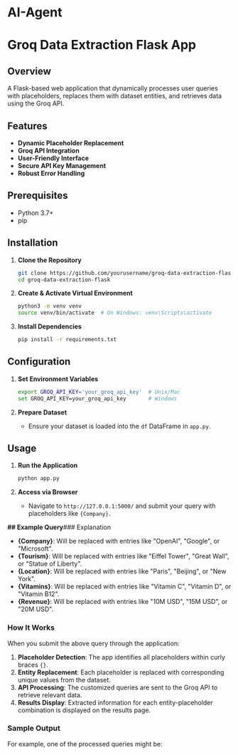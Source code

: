 # AI-Agent

# Groq Data Extraction Flask App

## Overview
A Flask-based web application that dynamically processes user queries with placeholders, replaces them with dataset entities, and retrieves data using the Groq API.

## Features
- **Dynamic Placeholder Replacement**
- **Groq API Integration**
- **User-Friendly Interface**
- **Secure API Key Management**
- **Robust Error Handling**

## Prerequisites
- Python 3.7+
- pip

## Installation

1. **Clone the Repository**
    ```bash
    git clone https://github.com/yourusername/groq-data-extraction-flask.git
    cd groq-data-extraction-flask
    ```

2. **Create & Activate Virtual Environment**
    ```bash
    python3 -m venv venv
    source venv/bin/activate  # On Windows: venv\Scripts\activate
    ```

3. **Install Dependencies**
    ```bash
    pip install -r requirements.txt
    ```

## Configuration

1. **Set Environment Variables**
    ```bash
    export GROQ_API_KEY='your_groq_api_key'  # Unix/Mac
    set GROQ_API_KEY=your_groq_api_key       # Windows
    ```

2. **Prepare Dataset**
    - Ensure your dataset is loaded into the `df` DataFrame in `app.py`.

## Usage

1. **Run the Application**
    ```bash
    python app.py
    ```

2. **Access via Browser**
    - Navigate to `http://127.0.0.1:5000/` and submit your query with placeholders like `{Company}`.

**## Example Query**### Explanation

- **{Company}**: Will be replaced with entries like "OpenAI", "Google", or "Microsoft".
- **{Tourism}**: Will be replaced with entries like "Eiffel Tower", "Great Wall", or "Statue of Liberty".
- **{Location}**: Will be replaced with entries like "Paris", "Beijing", or "New York".
- **{Vitamins}**: Will be replaced with entries like "Vitamin C", "Vitamin D", or "Vitamin B12".
- **{Revenue}**: Will be replaced with entries like "10M USD", "15M USD", or "20M USD".

### How It Works

When you submit the above query through the application:

1. **Placeholder Detection**: The app identifies all placeholders within curly braces `{}`.
2. **Entity Replacement**: Each placeholder is replaced with corresponding unique values from the dataset.
3. **API Processing**: The customized queries are sent to the Groq API to retrieve relevant data.
4. **Results Display**: Extracted information for each entity-placeholder combination is displayed on the results page.

### Sample Output

For example, one of the processed queries might be:
